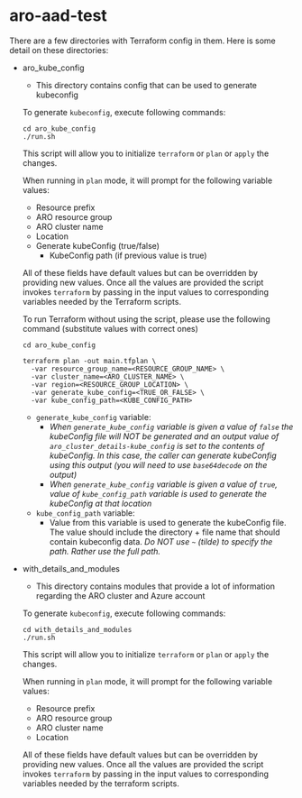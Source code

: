 # aro-aad-test

There are a few directories with Terraform config in them. Here is some detail
on these directories:
* aro_kube_config
  * This directory contains config that can be used to generate kubeconfig
  
  To generate `kubeconfig`, execute following commands:
  ```
  cd aro_kube_config
  ./run.sh
  ```
  This script will allow you to initialize `terraform` or `plan` or `apply` the
  changes.
  
  When running in `plan` mode, it will prompt for the following variable values:
  * Resource prefix
  * ARO resource group
  * ARO cluster name
  * Location
  * Generate kubeConfig (true/false)
    * KubeConfig path (if previous value is true)
  
  All of these fields have default values but can be overridden by providing
  new values. Once all the values are provided the script invokes `terraform`
  by passing in the input values to corresponding variables needed by the
  Terraform scripts.
  
  To run Terraform without using the script, please use the following command
  (substitute values with correct ones)
  ```
  cd aro_kube_config
  
  terraform plan -out main.tfplan \
    -var resource_group_name=<RESOURCE_GROUP_NAME> \
    -var cluster_name=<ARO_CLUSTER_NAME> \
    -var region=<RESOURCE_GROUP_LOCATION> \
    -var generate_kube_config=<TRUE_OR_FALSE> \
    -var kube_config_path=<KUBE_CONFIG_PATH>
  ```
  * `generate_kube_config` variable:
    * _When `generate_kube_config` variable is given a value of `false` the kubeConfig
      file will NOT be generated and an output value of `aro_cluster_details-kube_config`
      is set to the contents of kubeConfig. In this case, the caller can generate kubeConfig
      using this output (you will need to use `base64decode` on the output)_
    * _When `generate_kube_config` variable is given a value of `true`, value of 
      `kube_config_path` variable is used to generate the kubeConfig at that location_
  * `kube_config_path` variable:
    * Value from this variable is used to generate the kubeConfig file. The value should
      include the directory + file name that should contain kubeconfig data. _Do NOT use
      `~` (tilde) to specify the path. Rather use the full path._ 


* with_details_and_modules
  * This directory contains modules that provide a lot of information regarding
    the ARO cluster and Azure account

  To generate `kubeconfig`, execute following commands:
  ```
  cd with_details_and_modules
  ./run.sh
  ```
  This script will allow you to initialize `terraform` or `plan` or `apply` the
  changes.

  When running in `plan` mode, it will prompt for the following variable values:
  * Resource prefix
  * ARO resource group
  * ARO cluster name
  * Location

  All of these fields have default values but can be overridden by providing
  new values. Once all the values are provided the script invokes `terraform`
  by passing in the input values to corresponding variables needed by the
  terraform scripts.